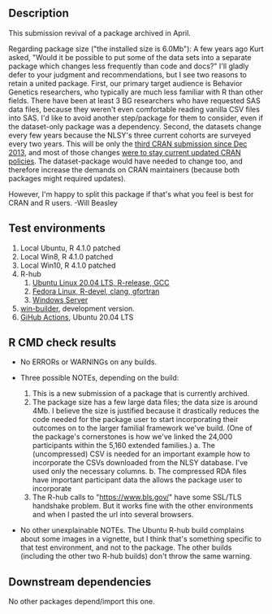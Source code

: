 Description
-----------------------------------------------

This submission revival of a package archived in April.

Regarding package size ("the installed size is 6.0Mb"): A few years ago Kurt asked, "Would it be possible to put some of the data sets into a separate package which changes less frequently than code and docs?" I'll gladly defer to your judgment and recommendations, but I see two reasons to retain a united package.  First, our primary target audience is Behavior Genetics researchers, who typically are much less familiar with R than other fields.  There have been at least 3 BG researchers who have requested SAS data files, because they weren't even comfortable reading vanilla CSV files into SAS.  I'd like to avoid another step/package for them to consider, even if the dataset-only package was a dependency.  Second, the datasets change every few years because the NLSY's three current cohorts are surveyed every two years.  This will be only the [third CRAN submission since Dec 2013](https://cran.rstudio.com/src/contrib/Archive/NlsyLinks/), and most of those changes [were to stay current updated CRAN policies](https://cran.rstudio.com/web/packages/NlsyLinks/NEWS).  The dataset-package would have needed to change too, and therefore increase the demands on CRAN maintainers (because both packages might required updates).

However, I'm happy to split this package if that's what you feel is best for CRAN and R users.  -Will Beasley

Test environments
-----------------------------------------------

1. Local Ubuntu, R 4.1.0 patched
1. Local Win8, R 4.1.0 patched
1. Local Win10, R 4.1.0 patched
1. R-hub
    1. [Ubuntu Linux 20.04 LTS, R-release, GCC](https://builder.r-hub.io/status/NlsyLinks_2.0.9.9001.tar.gz-af51fce5ccb14c11a0e6052ff081ed80)
    1. [Fedora Linux, R-devel, clang, gfortran](https://builder.r-hub.io/status/NlsyLinks_2.0.9.9001.tar.gz-356245764a0544d892f40e076b7e60c8)
    1. [Windows Server](https://builder.r-hub.io/status/NlsyLinks_2.0.9.9001.tar.gz-00b649ba8e9e4b34ad6362d81e6cd0b0)
1. [win-builder](https://win-builder.r-project.org/NgcbF52Z5bOZ/00check.log), development version.
1. [GiHub Actions](https://github.com/OuhscBbmc/REDCapR/actions), Ubuntu 20.04 LTS

R CMD check results
-----------------------------------------------

* No ERRORs or WARNINGs on any builds.

* Three possible NOTEs, depending on the build:
    1. This is a new submission of a package that is currently archived.
    2. The package size has a few large data files; the data size is around 4Mb.  I believe the size is justified because it drastically reduces the code needed for the package user to start incorporating their outcomes on to the larger familial framework we've build.  (One of the package's cornerstones is how we've linked the 24,000 participants within the 5,160 extended families.)
        a. The (uncompressed) CSV is needed for an important example how to incorporate the CSVs downloaded from the NLSY database.  I've used only the necessary columns.
        b. The compressed RDA files have important participant data the allows the package user to incorporate
    3. The R-hub calls to "https://www.bls.gov/" have some SSL/TLS handshake problem.  But it works fine with the other environments and when I pasted the url into several browsers.
    
* No other unexplainable NOTEs.  The Ubuntu R-hub build complains about some images in a vignette, but I think that's something specific to that test environment, and not to the package.  The other builds (including the other two R-hub builds) don't throw the same warning.

Downstream dependencies
-----------------------------------------------
No other packages depend/import this one.
